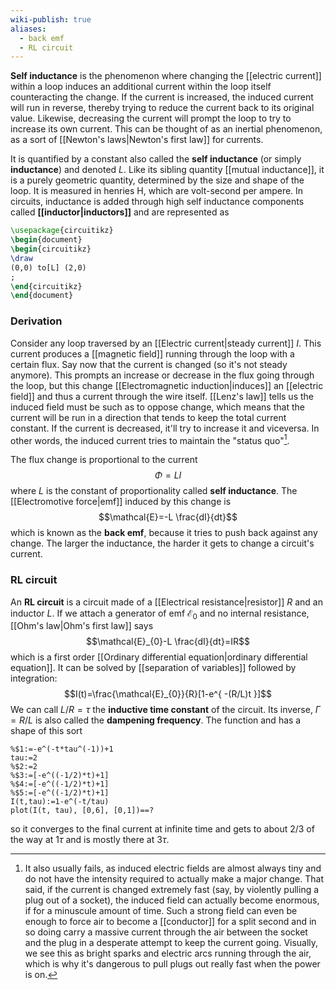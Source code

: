 ```yaml
---
wiki-publish: true
aliases:
  - back emf
  - RL circuit
---
```

**Self inductance** is the phenomenon where changing the [[electric current]] within a loop induces an additional current within the loop itself counteracting the change. If the current is increased, the induced current will run in reverse, thereby trying to reduce the current back to its original value. Likewise, decreasing the current will prompt the loop to try to increase its own current. This can be thought of as an inertial phenomenon, as a sort of [[Newton's laws|Newton's first law]] for currents.

It is quantified by a constant also called the **self inductance** (or simply **inductance**) and denoted $L$. Like its sibling quantity [[mutual inductance]], it is a purely geometric quantity, determined by the size and shape of the loop. It is measured in henries $\text{H}$, which are volt-second per ampere. In circuits, inductance is added through high self inductance components called **[[inductor|inductors]]** and are represented as

```tikz
\usepackage{circuitikz}
\begin{document}
\begin{circuitikz}
\draw
(0,0) to[L] (2,0)
;
\end{circuitikz}
\end{document}
```
### Derivation
Consider any loop traversed by an [[Electric current|steady current]] $I$. This current produces a [[magnetic field]] running through the loop with a certain flux. Say now that the current is changed (so it's not steady anymore). This prompts an increase or decrease in the flux going through the loop, but this change [[Electromagnetic induction|induces]] an [[electric field]] and thus a current through the wire itself. [[Lenz's law]] tells us the induced field must be such as to oppose change, which means that the current will be run in a direction that tends to keep the total current constant. If the current is decreased, it'll try to increase it and viceversa. In other words, the induced current tries to maintain the "status quo"[^1].

The flux change is proportional to the current
$$\Phi=LI$$
where $L$ is the constant of proportionality called **self inductance**. The [[Electromotive force|emf]] induced by this change is
$$\mathcal{E}=-L \frac{dI}{dt}$$
which is known as the **back emf**, because it tries to push back against any change. The larger the inductance, the harder it gets to change a circuit's current.
### RL circuit
An **RL circuit** is a circuit made of a [[Electrical resistance|resistor]] $R$ and an inductor $L$. If we attach a generator of emf $\mathcal{E}_{0}$ and no internal resistance, [[Ohm's law|Ohm's first law]] says
$$\mathcal{E}_{0}-L \frac{dI}{dt}=IR$$
which is a first order [[Ordinary differential equation|ordinary differential equation]]. It can be solved by [[separation of variables]] followed by integration:
$$I(t)=\frac{\mathcal{E}_{0}}{R}[1-e^{ -(R/L)t }]$$
We can call $L/R=\tau$ the **inductive time constant** of the circuit. Its inverse, $\Gamma=R/L$ is also called the **dampening frequency**. The function and has a shape of this sort

```mathpad
%$1:=-e^(-t*tau^(-1))+1
tau:=2
%$2:=2
%$3:=[-e^((-1/2)*t)+1]
%$4:=[-e^((-1/2)*t)+1]
%$5:=[-e^((-1/2)*t)+1]
I(t,tau):=1-e^(-t/tau)
plot(I(t, tau), [0,6], [0,1])==?
```

so it converges to the final current at infinite time and gets to about 2/3 of the way at $1\tau$ and is mostly there at $3\tau$.

[^1]: It also usually fails, as induced electric fields are almost always tiny and do not have the intensity required to actually make a major change. That said, if the current is changed extremely fast (say, by violently pulling a plug out of a socket), the induced field can actually become enormous, if for a minuscule amount of time. Such a strong field can even be enough to force air to become a [[conductor]] for a split second and in so doing carry a massive current through the air between the socket and the plug in a desperate attempt to keep the current going. Visually, we see this as bright sparks and electric arcs running through the air, which is why it's dangerous to pull plugs out really fast when the power is on.